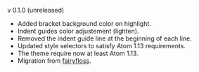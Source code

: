 v 0.1.0 (unreleased)
  - Added bracket background color on highlight.
  - Indent guides color adjustement (lighten).
  - Removed the indent guide line at the beginning of each line.
  - Updated style selectors to satisfy Atom 1.13 requirements.
  - The theme require now at least Atom 1.13.
  - Migration from [fairyfloss](https://github.com/sailorhg/fairyfloss).
